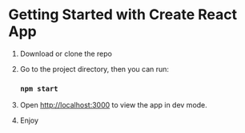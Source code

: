 # Getting Started with Create React App

1. Download or clone the repo

3. Go to the project directory, then you can run:

   ### `npm start`

3. Open [http://localhost:3000](http://localhost:3000) to view the app in dev mode.

4. Enjoy


